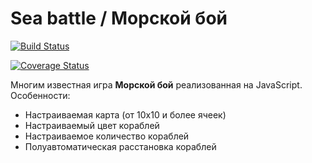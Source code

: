 # Sea battle / Морской бой
[![Build Status](https://travis-ci.org/cat-holding/fe-sea-battle.svg?branch=master)](https://travis-ci.org/cat-holding/fe-sea-battle)

[![Coverage Status](https://coveralls.io/repos/github/cat-holding/fe-sea-battle/badge.svg)](https://coveralls.io/github/cat-holding/fe-sea-battle)

Многим известная игра **Морской бой** реализованная на JavaScript.
Особенности:
+ Настраиваемая карта (от 10х10 и более ячеек)
+ Настраиваемый цвет кораблей
+ Настраиваемое количество кораблей
+ Полуавтоматическая расстановка кораблей